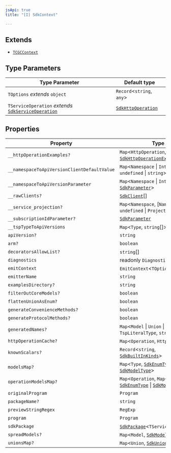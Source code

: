 ```yaml
---
jsApi: true
title: "[I] SdkContext"

---
```

## Extends

- [`TCGCContext`](TCGCContext.md)

## Type Parameters

| Type Parameter | Default type |
| ------ | ------ |
| `TOptions` *extends* `object` | `Record`<`string`, `any`\> |
| `TServiceOperation` *extends* [`SdkServiceOperation`](../type-aliases/SdkServiceOperation.md) | [`SdkHttpOperation`](SdkHttpOperation.md) |

## Properties

| Property | Type | Inherited from |
| ------ | ------ | ------ |
| `__httpOperationExamples?` | `Map`<`HttpOperation`, [`SdkHttpOperationExample`](SdkHttpOperationExample.md)[]\> | [`TCGCContext`](TCGCContext.md).`__httpOperationExamples` |
| `__namespaceToApiVersionClientDefaultValue` | `Map`<`Namespace` \| `Interface`, `undefined` \| `string`\> | [`TCGCContext`](TCGCContext.md).`__namespaceToApiVersionClientDefaultValue` |
| `__namespaceToApiVersionParameter` | `Map`<`Namespace` \| `Interface`, [`SdkParameter`](../type-aliases/SdkParameter.md)\> | [`TCGCContext`](TCGCContext.md).`__namespaceToApiVersionParameter` |
| `__rawClients?` | [`SdkClient`](SdkClient.md)[] | [`TCGCContext`](TCGCContext.md).`__rawClients` |
| `__service_projection?` | `Map`<`Namespace`, [`Namespace`, `undefined` \| `ProjectedProgram`]\> | [`TCGCContext`](TCGCContext.md).`__service_projection` |
| `__subscriptionIdParameter?` | [`SdkParameter`](../type-aliases/SdkParameter.md) | [`TCGCContext`](TCGCContext.md).`__subscriptionIdParameter` |
| `__tspTypeToApiVersions` | `Map`<`Type`, `string`[]\> | [`TCGCContext`](TCGCContext.md).`__tspTypeToApiVersions` |
| `apiVersion?` | `string` | [`TCGCContext`](TCGCContext.md).`apiVersion` |
| `arm?` | `boolean` | [`TCGCContext`](TCGCContext.md).`arm` |
| `decoratorsAllowList?` | `string`[] | [`TCGCContext`](TCGCContext.md).`decoratorsAllowList` |
| `diagnostics` | readonly `Diagnostic`[] | [`TCGCContext`](TCGCContext.md).`diagnostics` |
| `emitContext` | `EmitContext`<`TOptions`\> | - |
| `emitterName` | `string` | [`TCGCContext`](TCGCContext.md).`emitterName` |
| `examplesDirectory?` | `string` | [`TCGCContext`](TCGCContext.md).`examplesDirectory` |
| `filterOutCoreModels?` | `boolean` | [`TCGCContext`](TCGCContext.md).`filterOutCoreModels` |
| `flattenUnionAsEnum?` | `boolean` | [`TCGCContext`](TCGCContext.md).`flattenUnionAsEnum` |
| `generateConvenienceMethods?` | `boolean` | [`TCGCContext`](TCGCContext.md).`generateConvenienceMethods` |
| `generateProtocolMethods?` | `boolean` | [`TCGCContext`](TCGCContext.md).`generateProtocolMethods` |
| `generatedNames?` | `Map`<`Model` \| `Union` \| `TspLiteralType`, `string`\> | [`TCGCContext`](TCGCContext.md).`generatedNames` |
| `httpOperationCache?` | `Map`<`Operation`, `HttpOperation`\> | [`TCGCContext`](TCGCContext.md).`httpOperationCache` |
| `knownScalars?` | `Record`<`string`, [`SdkBuiltInKinds`](../type-aliases/SdkBuiltInKinds.md)\> | [`TCGCContext`](TCGCContext.md).`knownScalars` |
| `modelsMap?` | `Map`<`Type`, [`SdkEnumType`](SdkEnumType.md) \| [`SdkModelType`](SdkModelType.md)\> | [`TCGCContext`](TCGCContext.md).`modelsMap` |
| `operationModelsMap?` | `Map`<`Operation`, `Map`<`Type`, [`SdkEnumType`](SdkEnumType.md) \| [`SdkModelType`](SdkModelType.md)\>\> | [`TCGCContext`](TCGCContext.md).`operationModelsMap` |
| `originalProgram` | `Program` | [`TCGCContext`](TCGCContext.md).`originalProgram` |
| `packageName?` | `string` | [`TCGCContext`](TCGCContext.md).`packageName` |
| `previewStringRegex` | `RegExp` | [`TCGCContext`](TCGCContext.md).`previewStringRegex` |
| `program` | `Program` | [`TCGCContext`](TCGCContext.md).`program` |
| `sdkPackage` | [`SdkPackage`](SdkPackage.md)<`TServiceOperation`\> | - |
| `spreadModels?` | `Map`<`Model`, [`SdkModelType`](SdkModelType.md)\> | [`TCGCContext`](TCGCContext.md).`spreadModels` |
| `unionsMap?` | `Map`<`Union`, [`SdkUnionType`](SdkUnionType.md)\> | [`TCGCContext`](TCGCContext.md).`unionsMap` |
